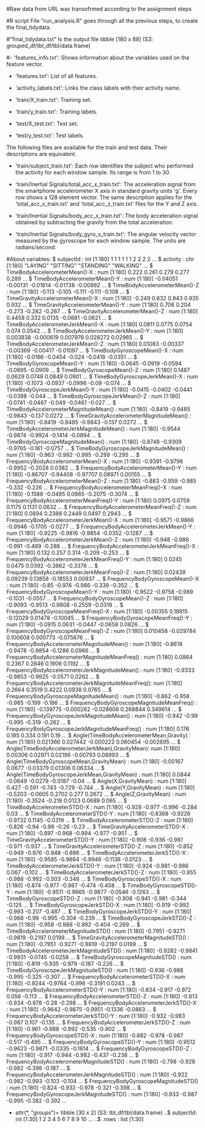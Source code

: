 #Raw data from URL was transofrmed according to the assignment steps

#R script
File "run_analysis.R" goes through all the previous steps, to create the final_tidydata.

#"final_tidydata.txt"  Is the output file     tibble [180 x 88] (S3: grouped_df/tbl_df/tbl/data.frame)

#- 'features_info.txt': Shows information about the variables used on the feature vector.

- 'features.txt': List of all features.

- 'activity_labels.txt': Links the class labels with their activity name.

- 'train/X_train.txt': Training set.

- 'train/y_train.txt': Training labels.

- 'test/X_test.txt': Test set.

- 'test/y_test.txt': Test labels.

The following files are available for the train and test data. Their descriptions are equivalent. 

- 'train/subject_train.txt': Each row identifies the subject who performed the activity for each window sample. Its range is from 1 to 30. 

- 'train/Inertial Signals/total_acc_x_train.txt': The acceleration signal from the smartphone accelerometer X axis in standard gravity units 'g'. Every row shows a 128 element vector. The same description applies for the 'total_acc_x_train.txt' and 'total_acc_z_train.txt' files for the Y and Z axis. 

- 'train/Inertial Signals/body_acc_x_train.txt': The body acceleration signal obtained by subtracting the gravity from the total acceleration. 

- 'train/Inertial Signals/body_gyro_x_train.txt': The angular velocity vector measured by the gyroscope for each window sample. The units are radians/second.  


#About variables:
 $ subjectId                                        : int [1:180] 1 1 1 1 1 1 2 2 2 2 ...
 $ activity                                         : chr [1:180] "LAYING" "SITTING" "STANDING" "WALKING" ...
 $ TimeBodyAccelerometerMean()-X                    : num [1:180] 0.222 0.261 0.279 0.277 0.289 ...
 $ TimeBodyAccelerometerMean()-Y                    : num [1:180] -0.04051 -0.00131 -0.01614 -0.01738 -0.00992 ...
 $ TimeBodyAccelerometerMean()-Z                    : num [1:180] -0.113 -0.105 -0.111 -0.111 -0.108 ...
 $ TimeGravityAccelerometerMean()-X                 : num [1:180] -0.249 0.832 0.943 0.935 0.932 ...
 $ TimeGravityAccelerometerMean()-Y                 : num [1:180] 0.706 0.204 -0.273 -0.282 -0.267 ...
 $ TimeGravityAccelerometerMean()-Z                 : num [1:180] 0.4458 0.332 0.0135 -0.0681 -0.0621 ...
 $ TimeBodyAccelerometerJerkMean()-X                : num [1:180] 0.0811 0.0775 0.0754 0.074 0.0542 ...
 $ TimeBodyAccelerometerJerkMean()-Y                : num [1:180] 0.003838 -0.000619 0.007976 0.028272 0.02965 ...
 $ TimeBodyAccelerometerJerkMean()-Z                : num [1:180] 0.01083 -0.00337 -0.00369 -0.00417 -0.01097 ...
 $ TimeBodyGyroscopeMean()-X                        : num [1:180] -0.0166 -0.0454 -0.024 -0.0418 -0.0351 ...
 $ TimeBodyGyroscopeMean()-Y                        : num [1:180] -0.0645 -0.0919 -0.0594 -0.0695 -0.0909 ...
 $ TimeBodyGyroscopeMean()-Z                        : num [1:180] 0.1487 0.0629 0.0748 0.0849 0.0901 ...
 $ TimeBodyGyroscopeJerkMean()-X                    : num [1:180] -0.1073 -0.0937 -0.0996 -0.09 -0.074 ...
 $ TimeBodyGyroscopeJerkMean()-Y                    : num [1:180] -0.0415 -0.0402 -0.0441 -0.0398 -0.044 ...
 $ TimeBodyGyroscopeJerkMean()-Z                    : num [1:180] -0.0741 -0.0467 -0.049 -0.0461 -0.027 ...
 $ TimeBodyAccelerometerMagnitudeMean()             : num [1:180] -0.8419 -0.9485 -0.9843 -0.137 0.0272 ...
 $ TimeGravityAccelerometerMagnitudeMean()          : num [1:180] -0.8419 -0.9485 -0.9843 -0.137 0.0272 ...
 $ TimeBodyAccelerometerJerkMagnitudeMean()         : num [1:180] -0.9544 -0.9874 -0.9924 -0.1414 -0.0894 ...
 $ TimeBodyGyroscopeMagnitudeMean()                 : num [1:180] -0.8748 -0.9309 -0.9765 -0.161 -0.0757 ...
 $ TimeBodyGyroscopeJerkMagnitudeMean()             : num [1:180] -0.963 -0.992 -0.995 -0.299 -0.295 ...
 $ FrequencyBodyAccelerometerMean()-X               : num [1:180] -0.9391 -0.9796 -0.9952 -0.2028 0.0382 ...
 $ FrequencyBodyAccelerometerMean()-Y               : num [1:180] -0.86707 -0.94408 -0.97707 0.08971 0.00155 ...
 $ FrequencyBodyAccelerometerMean()-Z               : num [1:180] -0.883 -0.959 -0.985 -0.332 -0.226 ...
 $ FrequencyBodyAccelerometerMeanFreq()-X           : num [1:180] -0.1588 -0.0495 0.0865 -0.2075 -0.3074 ...
 $ FrequencyBodyAccelerometerMeanFreq()-Y           : num [1:180] 0.0975 0.0759 0.1175 0.1131 0.0632 ...
 $ FrequencyBodyAccelerometerMeanFreq()-Z           : num [1:180] 0.0894 0.2388 0.2449 0.0497 0.2943 ...
 $ FrequencyBodyAccelerometerJerkMean()-X           : num [1:180] -0.9571 -0.9866 -0.9946 -0.1705 -0.0277 ...
 $ FrequencyBodyAccelerometerJerkMean()-Y           : num [1:180] -0.9225 -0.9816 -0.9854 -0.0352 -0.1287 ...
 $ FrequencyBodyAccelerometerJerkMean()-Z           : num [1:180] -0.948 -0.986 -0.991 -0.469 -0.288 ...
 $ FrequencyBodyAccelerometerJerkMeanFreq()-X       : num [1:180] 0.132 0.257 0.314 -0.209 -0.253 ...
 $ FrequencyBodyAccelerometerJerkMeanFreq()-Y       : num [1:180] 0.0245 0.0475 0.0392 -0.3862 -0.3376 ...
 $ FrequencyBodyAccelerometerJerkMeanFreq()-Z       : num [1:180] 0.02439 0.09239 0.13858 -0.18553 0.00937 ...
 $ FrequencyBodyGyroscopeMean()-X                   : num [1:180] -0.85 -0.976 -0.986 -0.339 -0.352 ...
 $ FrequencyBodyGyroscopeMean()-Y                   : num [1:180] -0.9522 -0.9758 -0.989 -0.1031 -0.0557 ...
 $ FrequencyBodyGyroscopeMean()-Z                   : num [1:180] -0.9093 -0.9513 -0.9808 -0.2559 -0.0319 ...
 $ FrequencyBodyGyroscopeMeanFreq()-X               : num [1:180] -0.00355 0.18915 -0.12029 0.01478 -0.10045 ...
 $ FrequencyBodyGyroscopeMeanFreq()-Y               : num [1:180] -0.0915 0.0631 -0.0447 -0.0658 0.0826 ...
 $ FrequencyBodyGyroscopeMeanFreq()-Z               : num [1:180] 0.010458 -0.029784 0.100608 0.000773 -0.075676 ...
 $ FrequencyBodyAccelerometerMagnitudeMean()        : num [1:180] -0.8618 -0.9478 -0.9854 -0.1286 0.0966 ...
 $ FrequencyBodyAccelerometerMagnitudeMeanFreq()    : num [1:180] 0.0864 0.2367 0.2846 0.1906 0.1192 ...
 $ FrequencyBodyAccelerometerJerkMagnitudeMean()    : num [1:180] -0.9333 -0.9853 -0.9925 -0.0571 0.0262 ...
 $ FrequencyBodyAccelerometerJerkMagnitudeMeanFreq(): num [1:180] 0.2664 0.3519 0.4222 0.0938 0.0765 ...
 $ FrequencyBodyGyroscopeMagnitudeMean()            : num [1:180] -0.862 -0.958 -0.985 -0.199 -0.186 ...
 $ FrequencyBodyGyroscopeMagnitudeMeanFreq()        : num [1:180] -0.139775 -0.000262 -0.028606 0.268844 0.349614 ...
 $ FrequencyBodyGyroscopeJerkMagnitudeMean()        : num [1:180] -0.942 -0.99 -0.995 -0.319 -0.282 ...
 $ FrequencyBodyGyroscopeJerkMagnitudeMeanFreq()    : num [1:180] 0.176 0.185 0.334 0.191 0.19 ...
 $ Angle(TimeBodyAccelerometerMean,Gravity)         : num [1:180] 0.021366 0.027442 -0.000222 0.060454 -0.002695 ...
 $ Angle(TimeBodyAccelerometerJerkMean),GravityMean): num [1:180] 0.00306 0.02971 0.02196 -0.00793 0.08993 ...
 $ Angle(TimeBodyGyroscopeMean,GravityMean)         : num [1:180] -0.00167 0.0677 -0.03379 0.01306 0.06334 ...
 $ Angle(TimeBodyGyroscopeJerkMean,GravityMean)     : num [1:180] 0.0844 -0.0649 -0.0279 -0.0187 -0.04 ...
 $ Angle(X,GravityMean)                             : num [1:180] 0.427 -0.591 -0.743 -0.729 -0.744 ...
 $ Angle(Y,GravityMean)                             : num [1:180] -0.5203 -0.0605 0.2702 0.277 0.2672 ...
 $ Angle(Z,GravityMean)                             : num [1:180] -0.3524 -0.218 0.0123 0.0689 0.065 ...
 $ TimeBodyAccelerometerSTD()-X                     : num [1:180] -0.928 -0.977 -0.996 -0.284 0.03 ...
 $ TimeBodyAccelerometerSTD()-Y                     : num [1:180] -0.8368 -0.9226 -0.9732 0.1145 -0.0319 ...
 $ TimeBodyAccelerometerSTD()-Z                     : num [1:180] -0.826 -0.94 -0.98 -0.26 -0.23 ...
 $ TimeGravityAccelerometerSTD()-X                  : num [1:180] -0.897 -0.968 -0.994 -0.977 -0.951 ...
 $ TimeGravityAccelerometerSTD()-Y                  : num [1:180] -0.908 -0.936 -0.981 -0.971 -0.937 ...
 $ TimeGravityAccelerometerSTD()-Z                  : num [1:180] -0.852 -0.949 -0.976 -0.948 -0.896 ...
 $ TimeBodyAccelerometerJerkSTD()-X                 : num [1:180] -0.9585 -0.9864 -0.9946 -0.1136 -0.0123 ...
 $ TimeBodyAccelerometerJerkSTD()-Y                 : num [1:180] -0.924 -0.981 -0.986 0.067 -0.102 ...
 $ TimeBodyAccelerometerJerkSTD()-Z                 : num [1:180] -0.955 -0.988 -0.992 -0.503 -0.346 ...
 $ TimeBodyGyroscopeSTD()-X                         : num [1:180] -0.874 -0.977 -0.987 -0.474 -0.458 ...
 $ TimeBodyGyroscopeSTD()-Y                         : num [1:180] -0.9511 -0.9665 -0.9877 -0.0546 -0.1263 ...
 $ TimeBodyGyroscopeSTD()-Z                         : num [1:180] -0.908 -0.941 -0.981 -0.344 -0.125 ...
 $ TimeBodyGyroscopeJerkSTD()-X                     : num [1:180] -0.919 -0.992 -0.993 -0.207 -0.487 ...
 $ TimeBodyGyroscopeJerkSTD()-Y                     : num [1:180] -0.968 -0.99 -0.995 -0.304 -0.239 ...
 $ TimeBodyGyroscopeJerkSTD()-Z                     : num [1:180] -0.958 -0.988 -0.992 -0.404 -0.269 ...
 $ TimeBodyAccelerometerMagnitudeSTD()              : num [1:180] -0.7951 -0.9271 -0.9819 -0.2197 0.0199 ...
 $ TimeGravityAccelerometerMagnitudeSTD()           : num [1:180] -0.7951 -0.9271 -0.9819 -0.2197 0.0199 ...
 $ TimeBodyAccelerometerJerkMagnitudeSTD()          : num [1:180] -0.9282 -0.9841 -0.9931 -0.0745 -0.0258 ...
 $ TimeBodyGyroscopeMagnitudeSTD()                  : num [1:180] -0.819 -0.935 -0.979 -0.187 -0.226 ...
 $ TimeBodyGyroscopeJerkMagnitudeSTD()              : num [1:180] -0.936 -0.988 -0.995 -0.325 -0.307 ...
 $ FrequencyBodyAccelerometerSTD()-X                : num [1:180] -0.9244 -0.9764 -0.996 -0.3191 0.0243 ...
 $ FrequencyBodyAccelerometerSTD()-Y                : num [1:180] -0.834 -0.917 -0.972 0.056 -0.113 ...
 $ FrequencyBodyAccelerometerSTD()-Z                : num [1:180] -0.813 -0.934 -0.978 -0.28 -0.298 ...
 $ FrequencyBodyAccelerometerJerkSTD()-X            : num [1:180] -0.9642 -0.9875 -0.9951 -0.1336 -0.0863 ...
 $ FrequencyBodyAccelerometerJerkSTD()-Y            : num [1:180] -0.932 -0.983 -0.987 0.107 -0.135 ...
 $ FrequencyBodyAccelerometerJerkSTD()-Z            : num [1:180] -0.961 -0.988 -0.992 -0.535 -0.402 ...
 $ FrequencyBodyGyroscopeSTD()-X                    : num [1:180] -0.882 -0.978 -0.987 -0.517 -0.495 ...
 $ FrequencyBodyGyroscopeSTD()-Y                    : num [1:180] -0.9512 -0.9623 -0.9871 -0.0335 -0.1814 ...
 $ FrequencyBodyGyroscopeSTD()-Z                    : num [1:180] -0.917 -0.944 -0.982 -0.437 -0.238 ...
 $ FrequencyBodyAccelerometerMagnitudeSTD()         : num [1:180] -0.798 -0.928 -0.982 -0.398 -0.187 ...
 $ FrequencyBodyAccelerometerJerkMagnitudeSTD()     : num [1:180] -0.922 -0.982 -0.993 -0.103 -0.104 ...
 $ FrequencyBodyGyroscopeMagnitudeSTD()             : num [1:180] -0.824 -0.932 -0.978 -0.321 -0.398 ...
 $ FrequencyBodyGyroscopeJerkMagnitudeSTD()         : num [1:180] -0.933 -0.987 -0.995 -0.382 -0.392 ...
 
 - attr(*, "groups")= tibble [30 x 2] (S3: tbl_df/tbl/data.frame)
  ..$ subjectId: int [1:30] 1 2 3 4 5 6 7 8 9 10 ...
  ..$ .rows    : list<int> [1:30] 
